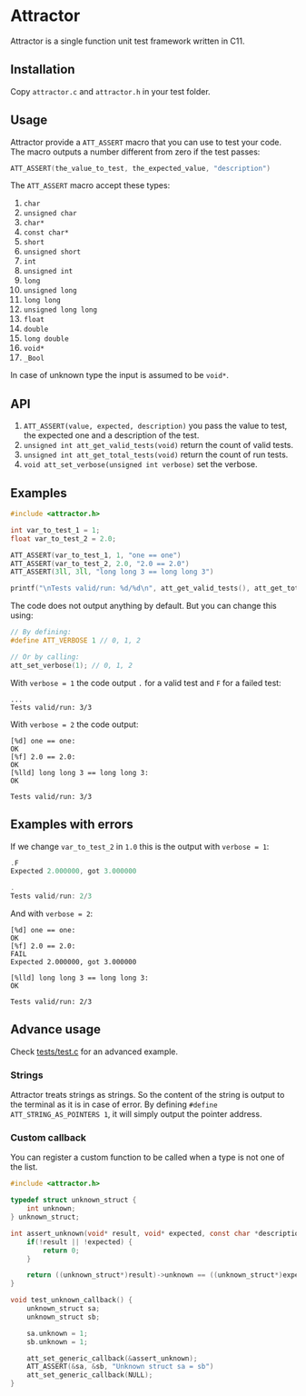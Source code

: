# Attractor

Attractor is a single function unit test framework written in C11.

## Installation

Copy `attractor.c` and `attractor.h` in your test folder.

## Usage

Attractor provide a `ATT_ASSERT` macro that you can use to test your code. The macro outputs a
number different from zero if the test passes:

```c
ATT_ASSERT(the_value_to_test, the_expected_value, "description")
```

The `ATT_ASSERT` macro accept these types:

1. `char`
2. `unsigned char`
3. `char*`
4. `const char*`
5. `short`
6. `unsigned short`
7. `int`
8. `unsigned int`
9. `long`
10. `unsigned long`
11. `long long`
12. `unsigned long long`
13. `float`
14. `double`
15. `long double`
16. `void*`
17. `_Bool`

In case of unknown type the input is assumed to be `void*`.

## API

1. `ATT_ASSERT(value, expected, description)` you pass the value to test, the expected one and a
   description of the test.
2. `unsigned int att_get_valid_tests(void)` return the count of valid tests.
3. `unsigned int att_get_total_tests(void)` return the count of run tests.
4. `void att_set_verbose(unsigned int verbose)` set the verbose.

## Examples

```c
#include <attractor.h>

int var_to_test_1 = 1;
float var_to_test_2 = 2.0;

ATT_ASSERT(var_to_test_1, 1, "one == one")
ATT_ASSERT(var_to_test_2, 2.0, "2.0 == 2.0")
ATT_ASSERT(3ll, 3ll, "long long 3 == long long 3")

printf("\nTests valid/run: %d/%d\n", att_get_valid_tests(), att_get_total_tests());
```

The code does not output anything by default. But you can change this using:

```c
// By defining:
#define ATT_VERBOSE 1 // 0, 1, 2

// Or by calling:
att_set_verbose(1); // 0, 1, 2
```

With `verbose = 1` the code output `.` for a valid test and `F` for a failed test:

```
...
Tests valid/run: 3/3
```

With `verbose = 2` the code output:

```
[%d] one == one:                                                              OK
[%f] 2.0 == 2.0:                                                              OK
[%lld] long long 3 == long long 3:                                            OK

Tests valid/run: 3/3
```

## Examples with errors

If we change `var_to_test_2` in `1.0` this is the output with `verbose = 1`:

```c
.F
Expected 2.000000, got 3.000000

.
Tests valid/run: 2/3
```

And with `verbose = 2`:

```
[%d] one == one:                                                              OK
[%f] 2.0 == 2.0:                                                            FAIL
Expected 2.000000, got 3.000000

[%lld] long long 3 == long long 3:                                            OK

Tests valid/run: 2/3
```

## Advance usage

Check [tests/test.c](tests/test.c) for an advanced example.

### Strings

Attractor treats strings as strings. So the content of the string is output to the terminal as it is
in case of error. By defining `#define ATT_STRING_AS_POINTERS 1`, it will simply output the pointer
address.

### Custom callback

You can register a custom function to be called when a type is not one of the list.

```c
#include <attractor.h>

typedef struct unknown_struct {
    int unknown;
} unknown_struct;

int assert_unknown(void* result, void* expected, const char *description) {
    if(!result || !expected) {
        return 0;
    }

    return ((unknown_struct*)result)->unknown == ((unknown_struct*)expected)->unknown;
}

void test_unknown_callback() {
    unknown_struct sa;
    unknown_struct sb;

    sa.unknown = 1;
    sb.unknown = 1;

    att_set_generic_callback(&assert_unknown);
    ATT_ASSERT(&sa, &sb, "Unknown struct sa = sb")
    att_set_generic_callback(NULL);
}
```
